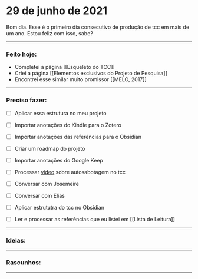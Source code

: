 # 29 de junho de 2021
Bom dia. Esse é o primeiro dia consecutivo de produção de tcc em mais de um ano. Estou feliz com isso, sabe? 

---

### Feito hoje:
* Completei a página [[Esqueleto do TCC]]
* Criei a página [[Elementos exclusivos do Projeto de Pesquisa]]
* Encontrei esse similar muito promissor [[MELO, 2017]]

---

### Preciso fazer:

- [ ] Aplicar essa estrutura no meu projeto

- [ ] Importar anotações do Kindle para o Zotero
- [ ] Importar anotações das referências para o Obsidian
- [ ] Criar um roadmap do projeto
- [ ] Importar anotações do Google Keep
- [ ] Processar [video](https://youtu.be/7kiP_Ruofu8) sobre autosabotagem no tcc
- [ ] Conversar com Josemeire
- [ ] Conversar com Elias
- [ ] Aplicar estrututra do tcc no Obsidian

- [ ] Ler e processar as referências que eu listei em [[Lista de Leitura]]
---

### Ideias:


---

### Rascunhos:


---